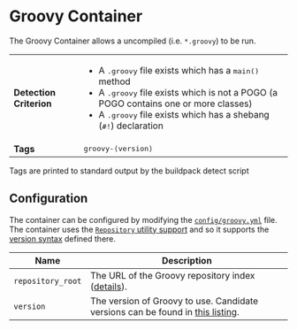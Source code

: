 # Groovy Container
The Groovy Container allows a uncompiled (i.e. `*.groovy`) to be run.

<table>
	<tr>
		<td><strong>Detection Criterion</strong></td><td><ul>
			<li>A <tt>.groovy</tt> file exists which has a <tt>main()</tt> method</li>
			<li>A <tt>.groovy</tt> file exists which is not a POGO (a POGO contains one or more classes)</li>
			<li>A <tt>.groovy</tt> file exists which has a shebang (<tt>#!</tt>) declaration</li>
		</ul></td>
	</tr>
	<tr>
		<td><strong>Tags</strong></td><td><tt>groovy-&lang;version&rang;</tt></td>
	</tr>
</table>
Tags are printed to standard output by the buildpack detect script


## Configuration
The container can be configured by modifying the [`config/groovy.yml`][groovy_yml] file.  The container uses the [`Repository` utility support][util_repositories] and so it supports the [version syntax][version_syntax] defined there.

[groovy_yml]: ../config/groovy.yml
[util_repositories]: util-repositories.md
[version_syntax]: util-repositories.md#version-syntax-and-ordering

| Name | Description
| ---- | -----------
| `repository_root` | The URL of the Groovy repository index ([details][util_repositories]).
| `version` | The version of Groovy to use. Candidate versions can be found in [this listing][groovy_index_yml].

[groovy_index_yml]: http://download.pivotal.io.s3.amazonaws.com/groovy/lucid/x86_64/index.yml
